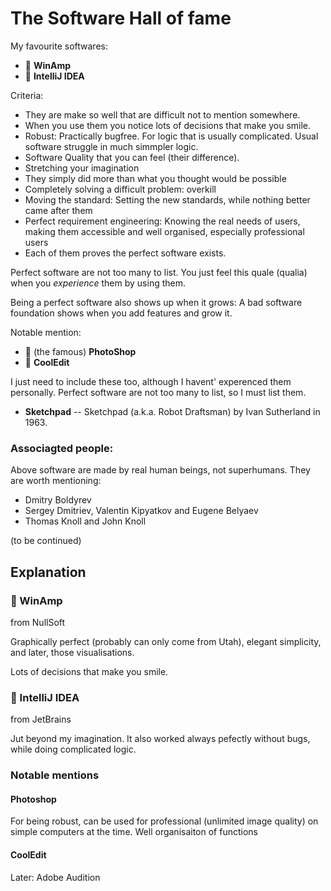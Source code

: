 # The Software Hall of fame

My favourite softwares:

* 🏅 **WinAmp**
* 🏅 **IntelliJ IDEA**

Criteria:
* They are make so well that are difficult not to mention somewhere.
* When you use them you notice lots of decisions that make you smile.
* Robust: Practically bugfree. For logic that is usually complicated. Usual software struggle in much simmpler logic.
* Software Quality that you can feel (their difference).
* Stretching your imagination
* They simply did more than what you thought would be possible
* Completely solving a difficult problem: overkill
* Moving the standard: Setting the new standards, while nothing better came after them
* Perfect requirement engineering: Knowing the real needs of users, making them accessible and well organised, especially professional users
* Each of them proves the perfect software exists.


Perfect software are not too many to list.
You just feel this quale (qualia) when you *experience* them by using them.

Being a perfect software also shows up when it grows: A bad software foundation shows when you add features and grow it.

Notable mention:
* 🏅 (the famous) **PhotoShop**
* 🏅 **CoolEdit**


I just need to include these too, although I havent' experenced them personally.
Perfect software are not too many to list, so I must list them.
* **Sketchpad** -- Sketchpad (a.k.a. Robot Draftsman) by Ivan Sutherland in 1963.

### Associagted people:

Above software are made by real human beings, not superhumans. They are worth mentioning:

* Dmitry Boldyrev
* Sergey Dmitriev, Valentin Kipyatkov and Eugene Belyaev
* Thomas Knoll and John Knoll

(to be continued)

## Explanation

###  🏅 WinAmp
from NullSoft

Graphically perfect (probably can only come from Utah), elegant simplicity, and later, those visualisations.

Lots of decisions that make you smile.

###  🏅 IntelliJ IDEA
from JetBrains

Jut beyond my imagination. It also worked always pefectly without bugs, while doing complicated logic.


### Notable mentions
#### Photoshop
For being robust, can be used for professional (unlimited image quality) on simple computers at the time.
Well organisaiton of functions

#### CoolEdit
Later: Adobe Audition
